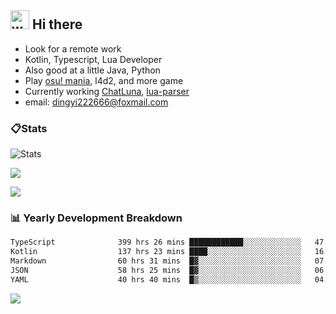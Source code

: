## <img alt="wave" src="https://raw.githubusercontent.com/MartinHeinz/MartinHeinz/master/wave.gif" width="30px"> Hi there

- Look for a remote work
- Kotlin, Typescript, Lua Developer
- Also good at a little Java, Python
- Play [osu! mania](https://osu.ppy.sh/users/29808669), l4d2, and more game
- Currently working [ChatLuna](https://github.com/ChatLunaLab), [lua-parser](https://github.com/dingyi222666/lua-parser)
- email: [dingyi222666@foxmail.com](mailto:dingyi222666@foxmail.com)

### 📋Stats

![Stats](https://github-readme-stats.vercel.app/api?username=dingyi222666&show_icons=true&icon_color=47A69E&title_color=47A69E&count_private=true)    

![](https://api.githubtrends.io/user/svg/dingyi222666/langs?time_range=one_year&include_private=True&loc_metric=changed&theme=classic)

![](http://github-profile-summary-cards.vercel.app/api/cards/productive-time?username=dingyi222666&theme=nord_dark&utcOffset=8)

### 📊 Yearly Development Breakdown

<!--START_SECTION:waka-->

```txt
TypeScript              399 hrs 26 mins ████████████░░░░░░░░░░░░░   47.44 %
Kotlin                  137 hrs 23 mins ████░░░░░░░░░░░░░░░░░░░░░   16.32 %
Markdown                60 hrs 31 mins  █▓░░░░░░░░░░░░░░░░░░░░░░░   07.19 %
JSON                    58 hrs 25 mins  █▓░░░░░░░░░░░░░░░░░░░░░░░   06.94 %
YAML                    40 hrs 40 mins  █▒░░░░░░░░░░░░░░░░░░░░░░░   04.83 %
```

<!--END_SECTION:waka-->

![](https://komarev.com/ghpvc/?username=dingyi222666)
